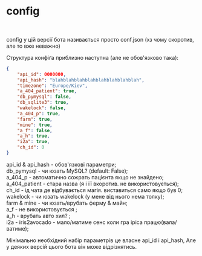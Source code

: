 # config
<br/>

config у цій версії бота називається просто conf.json (хз чому скоротив, але то вже неважно)

Структура конфіґа приблизно наступна (але не обов'язково така):<br/>

```json
{
	"api_id": 0000000,
	"api_hash": "blahblahblahblahblahblahblahblah",
	"timezone": "Europe/Kiev",
	"a_404_patient": true,
	"db_pymysql": false,
	"db_sqlite3": true,
	"wakelock": false,
	"a_404_p": true,
	"farm": true,
	"mine": true,
	"a_f": false,
	"a_h": true,
	"i2a": true,
	"ch_id": 0
}
```


api_id & api_hash - обов'язкові параметри; <br/>
db_pymysql - чи юзать MySQL? (default: False); <br/>
a_404_p - автоматично сожрать пацієнта якщо не знайдено; <br/>
a_404_patient - стара назва (я і її вкоротив. не використовується);<br/>
ch_id - ід чата де відбувається магія. виставиться само якщо був 0;<br/>
wakelock - чи юзать wakelock (у мене від нього нема толку); <br/>
farm & mine - чи юзать/врубать ферму & майн;<br/>
a_f - не використовується ;<br/>
a_h - врубать авто хил? ; <br/>
i2a - iris2avocado - мало/матиме сенс коли гра іріса працю(вала/ватиме);<br/>

Мінімально необхідний набір параметрів це власне api_id і api_hash,
Але у деяких версій цього бота він може відрізнятись. 

